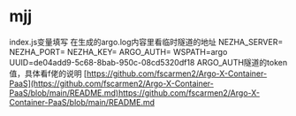 # mjj
index.js变量填写     在生成的argo.log内容里看临时隧道的地址
NEZHA_SERVER=
NEZHA_PORT=
NEZHA_KEY=
ARGO_AUTH= 
WSPATH=argo  
UUID=de04add9-5c68-8bab-950c-08cd5320df18
ARGO_AUTH隧道的token值，具体看f佬的说明 
[https://github.com/fscarmen2/Argo-X-Container-PaaS](https://github.com/fscarmen2/Argo-X-Container-PaaS/blob/main/README.md)https://github.com/fscarmen2/Argo-X-Container-PaaS/blob/main/README.md
